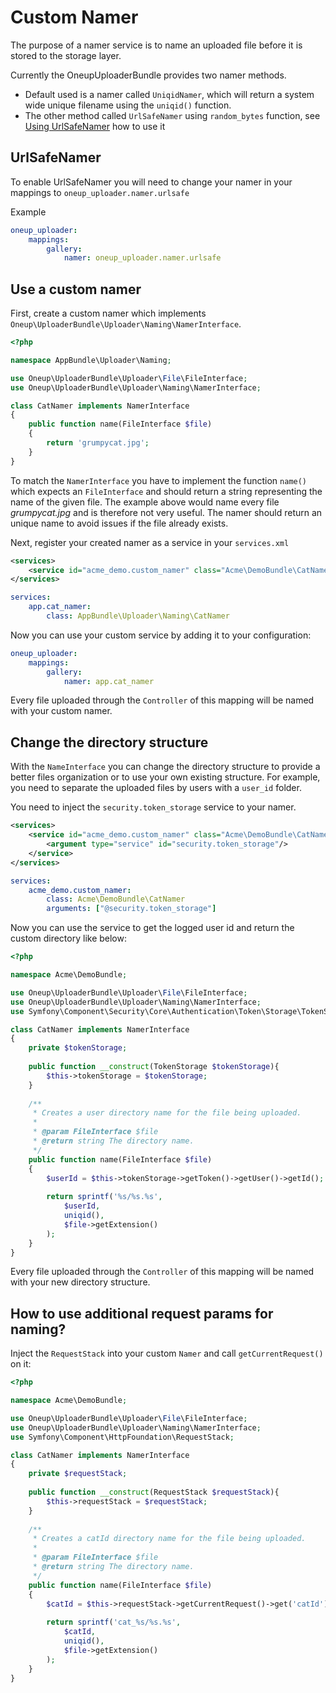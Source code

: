 Custom Namer
============

The purpose of a namer service is to name an uploaded file before it is stored to the storage layer.

Currently the OneupUploaderBundle provides two namer methods.
- Default used is a namer called `UniqidNamer`, which will return a system wide unique filename using the `uniqid()` function.
- The other method called `UrlSafeNamer` using `random_bytes` function, see [Using UrlSafeNamer](#urlsafenamer) how to use it

## UrlSafeNamer

To enable UrlSafeNamer you will need to change your namer in your mappings to `oneup_uploader.namer.urlsafe`

Example

```yml
oneup_uploader:
    mappings:
        gallery:
            namer: oneup_uploader.namer.urlsafe
```

## Use a custom namer

First, create a custom namer which implements ```Oneup\UploaderBundle\Uploader\Naming\NamerInterface```.

```php
<?php

namespace AppBundle\Uploader\Naming;

use Oneup\UploaderBundle\Uploader\File\FileInterface;
use Oneup\UploaderBundle\Uploader\Naming\NamerInterface;

class CatNamer implements NamerInterface
{
    public function name(FileInterface $file)
    {
        return 'grumpycat.jpg';
    }
}
```

To match the `NamerInterface` you have to implement the function `name()` which expects an `FileInterface` and should return a string representing the name of the given file. The example above would name every file _grumpycat.jpg_ and is therefore not very useful. The namer should return an unique name to avoid issues if the file already exists.

Next, register your created namer as a service in your `services.xml`

```xml
<services>
    <service id="acme_demo.custom_namer" class="Acme\DemoBundle\CatNamer" />
</services>
```

```yml
services:
    app.cat_namer:
        class: AppBundle\Uploader\Naming\CatNamer
```

Now you can use your custom service by adding it to your configuration:

```yml
oneup_uploader:
    mappings:
        gallery:
            namer: app.cat_namer
```

Every file uploaded through the `Controller` of this mapping will be named with your custom namer.

## Change the directory structure

With the `NameInterface` you can change the directory structure to provide a better files organization or to use your own existing structure. For example, you need to separate the uploaded files by users with a `user_id` folder.

You need to inject the `security.token_storage` service to your namer.

```xml
<services>
    <service id="acme_demo.custom_namer" class="Acme\DemoBundle\CatNamer">
        <argument type="service" id="security.token_storage"/>
    </service>
</services>
```

```yml
services:
    acme_demo.custom_namer:
        class: Acme\DemoBundle\CatNamer
        arguments: ["@security.token_storage"]
```

Now you can use the service to get the logged user id and return the custom directory like below:

```php
<?php

namespace Acme\DemoBundle;

use Oneup\UploaderBundle\Uploader\File\FileInterface;
use Oneup\UploaderBundle\Uploader\Naming\NamerInterface;
use Symfony\Component\Security\Core\Authentication\Token\Storage\TokenStorage;

class CatNamer implements NamerInterface
{
    private $tokenStorage;
    
    public function __construct(TokenStorage $tokenStorage){
        $this->tokenStorage = $tokenStorage;
    }
    
    /**
     * Creates a user directory name for the file being uploaded.
     *
     * @param FileInterface $file
     * @return string The directory name.
     */
    public function name(FileInterface $file)
    {
        $userId = $this->tokenStorage->getToken()->getUser()->getId();
        
        return sprintf('%s/%s.%s',
            $userId,
            uniqid(),
            $file->getExtension()
        );
    }
}
```
Every file uploaded through the `Controller` of this mapping will be named with your new directory structure.

## How to use additional request params for naming?

Inject the `RequestStack` into your custom `Namer` and call `getCurrentRequest()` on it:

```php
<?php

namespace Acme\DemoBundle;

use Oneup\UploaderBundle\Uploader\File\FileInterface;
use Oneup\UploaderBundle\Uploader\Naming\NamerInterface;
use Symfony\Component\HttpFoundation\RequestStack;

class CatNamer implements NamerInterface
{
    private $requestStack;
    
    public function __construct(RequestStack $requestStack){
        $this->requestStack = $requestStack;
    }
    
    /**
     * Creates a catId directory name for the file being uploaded.
     *
     * @param FileInterface $file
     * @return string The directory name.
     */
    public function name(FileInterface $file)
    {
        $catId = $this->requestStack->getCurrentRequest()->get('catId')
        
        return sprintf('cat_%s/%s.%s',
            $catId,
            uniqid(),
            $file->getExtension()
        );
    }
}
```
